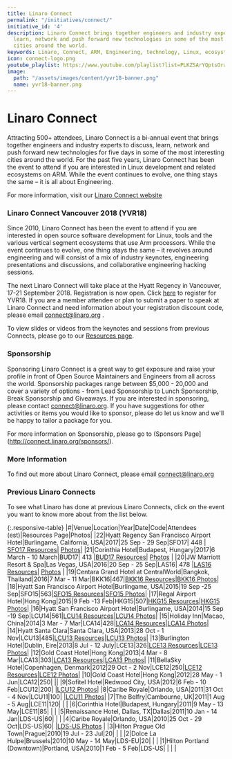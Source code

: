 ```yaml
---
title: Linaro Connect
permalink: "/initiatives/connect/"
initiative_id: '4'
description: Linaro Connect brings together engineers and industry experts to discuss,
  learn, network and push forward new technologies in some of the most interesting
  cities around the world.
keywords: Linaro, Connect, ARM, Engineering, technology, Linux, ecosystems, development
icon: connect-logo.png
youtube_playlist: https://www.youtube.com/playlist?list=PLKZSArYQptsOraJTlqS_UDhS0zX1YxntL&playnext=1
image:
  path: "/assets/images/content/yvr18-banner.png"
  name: yvr18-banner.png
---
```


# Linaro Connect

Attracting 500+ attendees, Linaro Connect is a bi-annual event that brings together engineers and industry experts to discuss, learn, network and push forward new technologies for five days in some of the most interesting cities around the world. For the past five years, Linaro Connect has been the event to attend if you are interested in Linux development and related ecosystems on ARM. While the event continues to evolve, one thing stays the same – it is all about Engineering.

For more information, visit our [Linaro Connect website](http://connect.linaro.org/)

### Linaro Connect Vancouver 2018 (YVR18)

Since 2010, Linaro Connect has been the event to attend if you are interested in open source software development for Linux, tools and the various vertical segment ecosystems that use Arm processors. While the event continues to evolve, one thing stays the same – it revolves around engineering and will consist of a mix of industry keynotes, engineering presentations and discussions, and collaborative engineering hacking sessions.

The next Linaro Connect will take place at the Hyatt Regency in Vancouver, 17-21 September 2018. Registration is now open. Click [here](http://connect.linaro.org/) to register for YVR18. If you are a member attendee or plan to submit a paper to speak at Linaro Connect and need information about your registration discount code, please email connect@linaro.org .

To view slides or videos from the keynotes and sessions from previous Connects, please go to our [Resources page](http://connect.linaro.org/hkg18/resources/).

### Sponsorship

Sponsoring Linaro Connect is a great way to get exposure and raise your profile in front of Open Source Maintainers and Engineers from all across the world. Sponsorship packages range between $5,000 - 20,000 and cover a variety of options - from Lead Sponsorship to Lunch Sponsorship, Break Sponsorship and Giveaways. If you are interested in sponsoring, please contact connect@linaro.org. If you have suggestions for other activities or items you would like to sponsor, please do let us know and we'll be happy to tailor a package for you.

For more information on Sponsorship, please go to (Sponsors Page](http://connect.linaro.org/sponsors/).

### More Information
To find out more about Linaro Connect, please email connect@linaro.org

### Previous Linaro Connects

To see what Linaro has done at previous Linaro Connects, click on the event you want to know more about from the list below.

{:.responsive-table}
|#|Venue|Location|Year|Date|Code|Attendees (est)|Resources Page|Photos|
|22|Hyatt Regency San Francisco Airport Hotel|Burlingame, California, USA|2017|25 Sep - 29 Sep|SFO17| 448 | [SFO17 Resources](http://connect.linaro.org/sfo17/resources/)| [Photos](https://www.flickr.com/photos/linaroorg/albums/72157687039294924)|
|21|Corinthia Hotel|Budapest, Hungary|2017|6 March - 10 March|BUD17| 413 |[BUD17 Resources](http://connect.linaro.org/bud17/resources/)| [Photos](https://www.flickr.com/photos/linaroorg/sets/72157678721082122) |
|20|JW Marriott Resort & Spa|Las Vegas, USA|2016|20 Sep - 25 Sep|LAS16| 478 |[LAS16 Resources](http://connect.linaro.org/las16/resources/)| [Photos](https://www.flickr.com/photos/linaroorg/albums/72157670966437214) |
|19|Centara Grand Hotel at CentralWorld|Bangkok, Thailand|2016|7 Mar - 11 Mar|BKK16|467|[BKK16 Resources](http://connect.linaro.org/bkk16/resources/)|[BKK16 Photos](https://www.flickr.com/photos/linaroorg/albums/72157665519520505)|
|18|Hyatt San Francisco Airport Hotel|Burlingame, USA|2015|19 Sep -25 Sep|SFO15|563|[SFO15 Resources](http://connect.linaro.org/sfo15/resources/)|[SFO15 Photos](https://www.flickr.com/photos/linaroorg/albums/72157658413090325)|
|17|Regal Airport Hotel|Hong Kong|2015|9 Feb -13 Feb|HKG15|507|[HKG15 Resources](http://connect.linaro.org/hkg15/resources/)|[HKG15 Photos](https://www.flickr.com/photos/linaroorg/albums/72157650196561027)|
|16|Hyatt San Francisco Airport Hotel|Burlingame, USA|2014|15 Sep -19 Sep|LCU14|561|[LCU14 Resources](http://connect.linaro.org/lcu14/resources/)|[LCU14 Photos](https://www.flickr.com/photos/linaroorg/sets/72157646453887528)|
|15|Holiday Inn|Macao, China|2014|3 Mar - 7 Mar|LCA14|428|[LCA14 Resources](http://connect.linaro.org/lca14/resources/)|[LCA14 Photos](https://www.flickr.com/photos/linaroorg/albums/72157641218034675)|
|14|Hyatt Santa Clara|Santa Clara, USA|2013|28 Oct - 1 Nov|LCU13|485|[LCU13 Resources](http://connect.linaro.org/lcu13/resources/)|[LCU13 Photos](https://www.flickr.com/photos/linaroorg/albums/72157636689919306)|
|13|Burlington Hotel|Dublin, Eire|2013|8 Jul - 12 July|LCE13|326|[LCE13 Resources](http://connect.linaro.org/lce13/resources/)|[LCE13 Photos](https://www.flickr.com/photos/linaroorg/albums/72157634563467554)|
|12|Gold Coast Hotel|Hong Kong|2013|4 Mar - 8 Mar|LCA13|303|[LCA13 Resources](http://connect.linaro.org/lca13/resources/)|[LCA13 Photos](https://www.flickr.com/photos/linaroorg/albums/72157632907776675)|
|11|BellaSky Hotel|Copenhagen, Denmark|2012|29 Oct - 2 Nov|LCE12|250|[LCE12 Resources](http://connect.linaro.org/lce12/resources/)|[LCE12 Photos](https://www.flickr.com/photos/linaroorg/albums/72157632851918653)|
|10|Gold Coast Hotel|Hong Kong|2012|28 May - 1 Jun|LCA12|250| ||
|9|Sofitel Hotel|Redwood City, USA|2012|6 Feb - 10 Feb|LCU12|200| |[LCU12 Photos](https://www.flickr.com/photos/linaroorg/albums/72157629302497755)|
|8|Caribe Royale|Orlando, USA|2011|31 Oct - 4 Nov|LCU11|100| |[LCU11 Photos](https://www.flickr.com/photos/linaroorg/albums/72157627950338055)|
|7|The Belfry|Cambourne, UK|2011|1 Aug - 5 Aug|LCE11|120| | |
|6|Corinthia Hotel|Budapest, Hungary|2011|9 May - 13 May|LCE11|85| | |
|5|Renaissance Hotel, Dallas, TX|Dallas|2011|10 Jan - 14 Jan|LDS-US|60| |  |
|4|Caribe Royale|Orlando, USA|2010|25 Oct - 29 Oct|LDS-US|60| |[LDS-US Photos](https://www.flickr.com/photos/linaroorg/albums/72157625366267619) |
|3|Hilton Prague Old Town|Prague|2010|19 Jul - 23 Jul|20| | |
|2|Dolce La Hulpe|Brussels|2010|10 May - 14 May|LDS-EU|20| | |
|1|Hilton Portland (Downtown)|Portland, USA|2010|1 Feb - 5 Feb|LDS-US| |  | |
